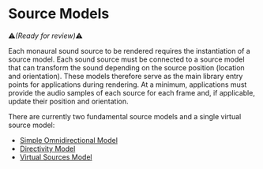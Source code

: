 # Source Models
:warning:*(Ready for review)*:warning:

Each monaural sound source to be rendered requires the instantiation of a source model. Each sound source must be connected to a source model that can transform the sound depending on the source position (location and orientation).
These models therefore serve as the main library entry points for applications during rendering. At a minimum, applications must provide the audio samples of each source for each frame and, if applicable, update their position and orientation.

There are currently two fundamental source models and a single virtual source model:

- [Simple Omnidirectional Model](simple-omnidirectional-source-model.md)
- [Directivity Model](directivity-source-model.md)
- [Virtual Sources Model](virtual-source-model.md)




